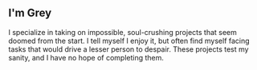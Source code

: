 ## I'm Grey

I specialize in taking on impossible, soul-crushing projects that seem doomed from the start.
I tell myself I enjoy it, but often find myself facing tasks that would drive a lesser person to despair.
These projects test my sanity, and I have no hope of completing them.
